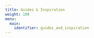 ```yaml
---
title: Guides & Inspiration
weight: 100
menu:
  main:
    identifier: guides_and_inspiration
---
```

